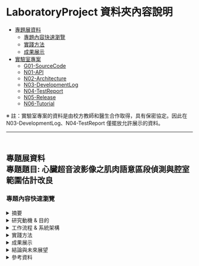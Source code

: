 # LaboratoryProject 資料夾內容說明
* [專題展資料](#independent_study)
    * [專題內容快速瀏覽](#study_browser)
    * [實踐方法](#implement)
    * [成果展示](#result_present) 
* [實驗室專案](#lab_project)
    * [G01-SourceCode](#source_code)
    * [N01-API](#api)
    * [N02-Architecture](#architecture)
    * [N03-DevelopmentLog](#develop_log)
    * [N04-TestReport](#test_report)
    * [N05-Release](#release)
    * [N06-Tutorial](#tutorial)


※ 註：實驗室專案的資料是由校方教師和醫生合作取得，具有保密協定。因此在 N03-DevelopmentLog、N04-TestReport 僅擺放允許展示的資料。
* * *  

<h2 id="independent_study"><br>專題展資料<br/>專題題目: 心臟超音波影像之肌肉語意區段偵測與腔室範圍估計改良</h2> 
<h3 id="study_browser"> 專題內容快速瀏覽 </h3>
<details>
   <summary> 摘要 </summary>
   
&emsp;&emsp;根據世界衛生組織統計，心血管疾病是全球的第一大死因，估計每年奪去 1790 萬人的生命。近年來，超音波的技術有了極大的進步，可以對心臟結構和功能進行評估。心臟超音波的發展可以詳細的顯示人體在正常生理狀態和病理狀態的心臟結構、測量和功能的系列檢查，透過此項技術提高了診斷的準確性。基於與醫生合作的經驗，我們創建了這個醫療項目，使用超音波影像來描繪心肌、瓣膜、腔室，建立一個分析心臟結構測量的系統。這些計算方法，我們 _**基於規則的系統 (rule-based system)**_ 對心臟每個部分進行分類並儲存測量值以供將來機器學習訓練。該系統用於支持連續患者的跟蹤、分析心臟超音波影像，診斷特定疾病降低誤判率，幫助醫生以做出最佳診斷，提高醫療品質。 _**通過與醫生討論，我們列出了疾病及其症狀，開發了一個系統來分析心臟的量測值，以檢測不同類型的疾病**_。
</details>

<details>
   <summary> 研究動機 & 目的 </summary>

&emsp;&emsp;由於心血管疾病一直位於全球十大死因的榜首，直到心臟超音波技術的發展針對心臟結構的評估及測量，使得提高了醫生診斷的準確性。為了診斷特定疾病及降低誤判率，幫助醫生做出最佳診斷，我們採取影像處理的技術對心臟超音波影像進行分析，在不同角度的心臟超音波影像，針對該影像的心臟結構定義腔室及肌肉的位置和範圍。透過與醫生討論，我們開發了一個系統來分析心臟的量測值，除了檢測不同類型的疾病外，同時輔助醫生診斷的一個工具。<br/>
&emsp;&emsp;現今許多計算機視覺的演算法，已被用在自動駕駛系統和臉部識別上。為了達到理想的結果，這些演算法在計算時都需要大量的數據樣本，然而
_**我們採用基於規則的系統，針對心臟的每個部份進行分類，再給予機器學習模型訓練，即使沒有大量的數據也可以達到理想的成果**_。

* 以下條列式敘述研究目的：
1.  為了診斷特定疾病及降低誤判率，達到輔助醫生做出最佳診斷。
2.  不同角度的超音波影像，針對影像的心臟結構定義腔室及肌肉的位置和範圍。
3.  透過與醫生討論，此系統的目標是計算 Apical four chamber view 的 LVEF。
4.  左心室的定義和範圍及二尖瓣位置是首要條件。
</details>

<details>
   <summary> 工作流程 & 系統架構 </summary>

&emsp;&emsp;主要流程分別分為醫院、醫生和系統。關於此系統，我們使用計算機視覺的演算法對心臟結構進行分類並分析測量結果。與其他系統的不同之處在於，我們並沒有使用來自其他資料庫的樣本，而是從醫生獲取患者的心臟超音波影像，真實患者的超音波影像並不像其他資料庫的樣本清晰，我們希望此系統能夠為患者帶來更低的成本，使得可以負擔起個人數據採集和跟蹤系統。
 
<div align=center>
   
   ![圖(一)工作流程圖](https://github.com/Sapphire0912/LaboratoryProject/blob/main/%E5%B0%88%E9%A1%8C%E5%B1%95%E8%B3%87%E6%96%99/image/%E5%B7%A5%E4%BD%9C%E6%B5%81%E7%A8%8B%E5%9C%96.jpg)
   <center>圖 (一) 工作流程圖</center><br><br/>
   
<div align=center>
   
   ![圖(二)系統架構圖](https://github.com/Sapphire0912/LaboratoryProject/blob/main/%E5%B0%88%E9%A1%8C%E5%B1%95%E8%B3%87%E6%96%99/image/%E7%B3%BB%E7%B5%B1%E6%9E%B6%E6%A7%8B%E5%9C%96.JPG)
   <center>圖 (二) 系統架構圖</center>
   
</details>

<details>
   <summary id="implement"> 實踐方法 </summary>  

**※ 註：每個超音波原始圖像的大小為 800 * 600 pixel**

   * 心臟超音波影像敘述  
&emsp;&emsp;心臟超音波已是醫生常用來檢查心臟相關疾病的工具，利用超音波探測物體的距離及大小。在診斷期間，將超音波的探頭放置在患者胸部上方並發射音波，接觸到心臟再反射由探頭接收，進而描繪心臟的影像。心臟超音波通常與都卜勒超音波和彩色都卜勒結合，以評估通過心臟瓣膜的血流。經過不同角度的超音波檢查，可以提供血管及各部分構造更詳細的資訊，可以檢視心臟的大小、收縮情形，進而評估心臟功能是否正常。不同角度的超音波又稱為 View，每個 View 會根據超音波探頭的位置和穿過心臟斷層平面的方向來定義名稱。我們常用的有五種 view，分別是 parasternal long axis、parasternal short axis、apical four chamber、apical two chamber 和 apical long axis。<br><br/>

   * 影像預處理  
&emsp;&emsp;為了可以將影像處理的目標更接近於我們感興趣的區域(即超音波影像區域)。如圖(三)，在一般的超音波影像，會有診斷資料、使用哪種模式測量等文字。我們找到超音波影像區域的邊緣後，利用遮罩的方式抓出每幀圖像實質為超音波影像區域的位置，如圖(四)。<br/>

<div align=center>
   
   ![圖(三)心臟超音波影像](https://github.com/Sapphire0912/LaboratoryProject/blob/main/%E5%B0%88%E9%A1%8C%E5%B1%95%E8%B3%87%E6%96%99/image/%E5%BF%83%E8%87%9F%E8%B6%85%E9%9F%B3%E6%B3%A2%E5%BD%B1%E5%83%8F.jpg)
   <center>圖(三)心臟超音波影像</center><br><br/>
</div>

<div align=center>
   
   ![圖(四) ROI 範圍](https://github.com/Sapphire0912/LaboratoryProject/blob/main/%E5%B0%88%E9%A1%8C%E5%B1%95%E8%B3%87%E6%96%99/image/ROI%20%E7%AF%84%E5%9C%8D.jpg)
   <center>圖(四) ROI 範圍</center>
</div>

   * 動態閾值
   * 圖像分割
   * 定義瓣膜位置
   * 左心室肌肉區段語意分析     
</details>

<details>
   <summary> 成果展示 </summary>
</details>

<details>
   <summary> 結論與未來展望 </summary>
</details>

<details>
   <summary> 參考資料 </summary>
</details>
